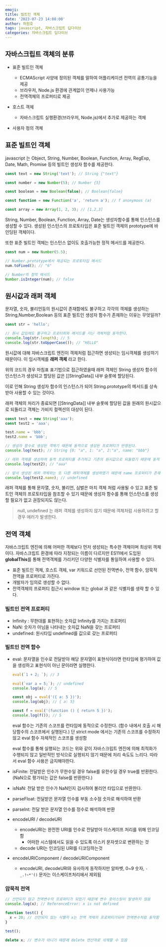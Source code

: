 ```yaml
---
emoji:
title: 빌트인 객체
date: '2023-07-23 14:08:00'
author: 허원호
tags: javascript, 자바스크립트 딥다이브
categories: 자바스크립트 딥다이브
---
```


## 자바스크립트 객체의 분류

- 표준 빌트인 객체

  - ECMAScript 사양에 정의된 객체를 말하여 어플리케이션 전역의 공통기능을 제공
  - 브라우저, Node.js 환경에 관계없이 언제나 사용가능
  - 전역객체의 프로퍼티로 제공

- 호스트 객체

  - 자바스크립트 실행환경(브라우저, Node.js)에서 추가로 제공하는 객체

- 사용자 정의 객체

## 표준 빌트인 객체

javascript 는 Object, String, Number, Boolean, Function, Array, RegExp, Date, Math, Promise 등의 빌트인 생성자 함수를 제공한다.

```js
const text = new String('text'); // String {"text"}

const number = new Number(5); // Number {5}

const boolean = new Boolean(false); // Boolean{false}

const function = new Function('a', 'return a'); // f anonymous (a)

const array = new Array(1, 2, 3); // [1,2,3]
```

String, Number, Boolean, Function, Array, Date는 생성자함수를 통해 인스턴스를 생성할 수 있다.
생성된 인스턴스의 프로토타입은 표준 빌트인 객체의 prototype에 바인딩된 객체이다.

또한 표준 빌트인 객체는 인스턴스 없이도 호출가능한 정적 메서드를 제공한다.

```js
const num = new Number(5.5);

// Number.prototype에서 제공되는 프로토타입 메서드
num.toFixed(); // "6"

// Number의 정적 메서드
Number.isInteger(num); // false
```

## 원시값과 래퍼 객체

문자열, 숫자, 불리언등의 원시값이 존재함에도 불구하고 각각의 객체를 생성하는 String,Number,Boolean 등의 표준 빌트인 생성자 함수가 존재하는 이유는 무엇일까?

```js
const str = 'hello';

// 원시 값임에도 불구하고 프로터피와 메서드를 지닌 객체처럼 동작한다.
console.log(str.length); // 5
console.log(str.toUpperCase()); // "HELLO"
```

원시값에 대해 자바스크립트 엔진이 객체처럼 접근하면 생성되는 임시객체를 생성하기 때문이다.
이 임시객체를 **래퍼 객체** 라고 한다.

위의 코드의 경우 마침표 표기법으로 접근하였을때 래퍼 객체인 String 생성자 함수의 인스턴스가 생성되고 할당된 값은 [[StringData]] 내부 슬롯에 할당된다.

이로 인해 String 생성자 함수의 인스턴스가 되어 String.prototype의 메서드를 상속받아 사용할 수 있는 것이다.

래퍼 객체의 처리가 종료되면 [[StringData]] 내부 슬롯에 할당된 값을 원래의 원시값으로 되돌리고 객체는 가비지 컬렉션의 대상이 된다.

```js
const test = new String('aaa');
const test2 = 'aaa';

test.name = 'bbb';
test2.name = 'bbb';

// 생성자 함수로 생성된 객체기 때문에 동적으로 생성된 프로퍼티가 반영된다.
console.log(test); // String {0: "a", 1: "a", 2:"a", name: "bbb"}

// 래퍼 객체를 생성하여 동적 프로퍼티를 추가하고 기존의 원시값으로 되돌렸기 때문에 동적 프로퍼티가 반영되지 않는다.
console.log(test2); // "aaa"

// 앞서 생성된 래퍼 객체와는 또 다른 래퍼객체를 생성하였기 때문에 name 프로퍼티가 존재 하지 않는다.
console.log(test2.name); // undefined
```

래퍼 객체를 통해 문자열, 숫자, 불리언, 심벌은 마치 객체 처럼 사용될 수 있고 표준 빌트인 객체의 프로토타입을 참조할 수 있기 때문에 생성자 함수를 통해 인스턴스를 생성 할 필요가 없고 권장되지도 않는다.

> null, undefined 는 래퍼 객체를 생성하지 않기 때문에 객체처럼 사용하려고 할 경우 에러가 발생한다.

## 전역 객체

자바스크립트 엔진에 의해 어떠한 객체보다 먼저 생성되는 특수한 객체이며 최상위 객체이다.
자바스크립트 환경에 따라 지정되는 이름이 다르지만 ES11에서 도입된 **globalThis**를 통해 전역객체를 가리키던 다양한 식별자를 통일하여 사용할 수 있다.

- 표준 빌트인 객체, 호스트 객체, var 키워드로 선언된 전역변수, 전역 함수, 암묵적 전역을 프로퍼티로 가진다.
- 개발자가 임의로 생성할 수 없다.
- 전역객체의 프로퍼티 접근시 window 또는 global 과 같은 식별자를 생략 할 수 있다.

### 빌트인 전역 프로퍼티

- Infinity : 무한대를 표현하는 숫자값 Infinity를 가지는 프로퍼티
- NaN: 숫자가 아님을 나타내는 숫자값 NaN을 갖는 프로퍼티
- undefined: 원시타입 undefined를 값으로 갖는 프로퍼티

### 빌트인 전역 함수

- eval: 문자열을 인수로 전달받아 해당 문자열이 표현식이라면 런타임에 평가하여 값을 생성하고 표현식이 아닌 문이라면 실행한다.

  ```js
  eval(`1 + 2; `); // 3

  eval(`var a = 5;`); // undefined
  console.log(a); // 5

  const obj = eval('({ a: 5 })');
  console.log(obj); // { a: 5}

  const f = eval('(function () { return 5 })');
  console.log(f()); // 5
  ```

  eval 함수는 기존의 스코프를 런타임에 동적으로 수정한다. (함수 내에서 호출 시 해당함수의 스코프에서 실행된다.)
  단 strict mode 에서는 기존의 스코프를 수정하지 않고 eval 함수 자체적인 스코프를 생성함

  eval 함수를 통해 실행되는 코드는 위와 같이 자바스크립트 엔진에 의해 최적화가 수행되지 않고 일반적인 방식으로 실행되지 않기 때문에 처리 속도도 느리다. 따라서 eval 함수 사용은 금지해야한다.

- isFinite: 전달받은 인수가 무한수일 경우 false를 유한수일 경우 true를 반환한다. (NaN으로 평가되는 값은 false를 반환한다.)
- isNaN: 전달 받은 인수가 NaN인지 검사하여 불리언 타입으로 반환한다.
- parseFloat: 전달받은 문자열 인수를 부동 소수점 숫자로 해석하여 반환
- parseInt: 전달 받은 문자열 인수를 정수로 해석하여 반환
- encodeURI / decodeURI
  - encodeURI는 완전한 URI를 인수로 전달받아 이스케이프 처리를 위해 인코딩함
    - 어떠한 시스템에서도 읽을 수 있도록 아스키 문자셋으로 변환하는 것
  - decode URI는 인코딩된 URI를 디코딩하는것
- encodeURIComponent / decodeURIComponent
  - encodeURI, decodeURI와 유사하게 동작하지만 알파벳, 0~9 숫자, `-_.!~*'()` 문자는 이스케이프처리에서 제외됨

### 암묵적 전역

```js
// 선언되지 않고 전역변수의 프로퍼티가 되었기 때문에 변수 호이스팅이 발생하지 않음
console.log(x); // ReferenceError: x is not defined

function test() {
  x = 20; // 선언되지 않는 식별자 x는 전역 객체의 프로퍼티가되어 전역변수처럼 동작함
}

test();

delete x; // 변수가 아니기 때문에 delete 연산자로 삭제할 수 있음
```
